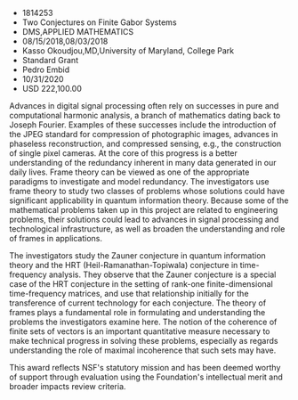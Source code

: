 
* 1814253
* Two Conjectures on Finite Gabor Systems
* DMS,APPLIED MATHEMATICS
* 08/15/2018,08/03/2018
* Kasso Okoudjou,MD,University of Maryland, College Park
* Standard Grant
* Pedro Embid
* 10/31/2020
* USD 222,100.00

Advances in digital signal processing often rely on successes in pure and
computational harmonic analysis, a branch of mathematics dating back to Joseph
Fourier. Examples of these successes include the introduction of the JPEG
standard for compression of photographic images, advances in phaseless
reconstruction, and compressed sensing, e.g., the construction of single pixel
cameras. At the core of this progress is a better understanding of the
redundancy inherent in many data generated in our daily lives. Frame theory can
be viewed as one of the appropriate paradigms to investigate and model
redundancy. The investigators use frame theory to study two classes of problems
whose solutions could have significant applicability in quantum information
theory. Because some of the mathematical problems taken up in this project are
related to engineering problems, their solutions could lead to advances in
signal processing and technological infrastructure, as well as broaden the
understanding and role of frames in applications.

The investigators study the Zauner conjecture in quantum information theory and
the HRT (Heil-Ramanathan-Topiwala) conjecture in time-frequency analysis. They
observe that the Zauner conjecture is a special case of the HRT conjecture in
the setting of rank-one finite-dimensional time-frequency matrices, and use that
relationship initially for the transference of current technology for each
conjecture. The theory of frames plays a fundamental role in formulating and
understanding the problems the investigators examine here. The notion of the
coherence of finite sets of vectors is an important quantitative measure
necessary to make technical progress in solving these problems, especially as
regards understanding the role of maximal incoherence that such sets may have.

This award reflects NSF's statutory mission and has been deemed worthy of
support through evaluation using the Foundation's intellectual merit and broader
impacts review criteria.

